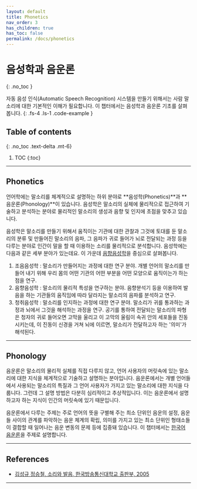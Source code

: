 ```yaml
---
layout: default
title: Phonetics
nav_order: 3
has_children: true
has_toc: false
permalink: /docs/phonetics
---
```


# 음성학과 음운론
{: .no_toc }

자동 음성 인식(Automatic Speech Recognition) 시스템을 만들기 위해서는 사람 말소리에 대한 기본적인 이해가 필요합니다. 이 챕터에서는 음성학과 음운론 기초를 살펴봅니다.
{: .fs-4 .ls-1 .code-example }

## Table of contents
{: .no_toc .text-delta .mt-6}

1. TOC
{:toc}

---

## Phonetics

언어학에는 말소리를 체계적으로 설명하는 하위 분야로 **음성학(Phonetics)**과 **음운론(Phonology)**이 있습니다. 음성학은 말소리의 실체에 물리적으로 접근하여 기술하고 분석하는 분야로 물리적인 말소리의 생성과 음향 및 인지에 초점을 맞추고 있습니다. 

음성학은 말소리를 만들기 위해서 움직이는 기관에 대한 관찰과 그것에 토대를 둔 말소리의 분류 및 만들어진 말소리의 음파, 그 음파가 귀로 들어가 뇌로 전달되는 과정 등을 다루는 분야로 인간이 말을 할 때 이용하는 소리를 물리적으로 분석합니다. 음성학에는 다음과 같은 세부 분야가 있는데요. 이 가운데 [음향음성학](https://ratsgo.github.io/speechbook/docs/phonetics/acoustic)을 중심으로 살펴봅니다.

1. 조음음성학 : 말소리가 만들어지는 과정에 대한 연구 분야. 개별 언어의 말소리를 만들어 내기 위해 우리 몸의 어떤 기관의 어떤 부분을 어떤 모양으로 움직이는가 하는 점을 연구.
2. 음향음성학 : 말소리의 물리적 특성을 연구하는 분야. 음향분석기 등을 이용하여 발음을 하는 기관들의 움직임에 따라 달라지는 말소리의 음파를 분석하고 연구.
3. 청취음성학 : 말소리를 인지하는 과정에 대한 연구 분야. 말소리가 귀를 통과하는 과정과 뇌에서 그것을 해석하는 과정을 연구. 공기를 통하여 전달되는 말소리의 파형은 청자의 귀로 들어오면 고막을 울리고 이 고막의 울림이 속귀 안의 세포들을 진동시키는데, 이 진동이 신경을 거쳐 뇌에 이르면, 말소리가 전달하고자 하는 '의미'가 해석된다.

---

## Phonology

음운론은 말소리의 물리적 실체를 직접 다루지 않고, 언어 사용자의 머릿속에 있는 말소리에 대한 지식을 체계적으로 기술하고 설명하는 분야입니다. 음운론에서는 개별 언어들에서 사용되는 말소리의 특질과 그 언어 사용자가 가지고 있는 말소리에 대한 지식을 다룹니다. 그런데 그 설명 방법은 다분히 심리적이고 추상적입니다. 이는 음운론에서 설명하고자 하는 지식이 인간의 머릿속에 있기 때문입니다.

음운론에서 다루는 주제는 주로 언어의 뜻을 구별해 주는 최소 단위인 음운의 설정, 음운들 사이의 관계를 파악하는 음운 체계의 확립, 의미를 가지고 있는 최소 단위인 형태소들이 결합할 때 일어나는 음운 변동의 문제 등에 집중돼 있습니다. 이 챕터에서는 [한국어 음운론](https://ratsgo.github.io/speechbook/docs/phonetics/phonology)을 주제로 설명합니다.

---

## References

- [김성규 정승철, 소리와 발음, 한국방송통신대학교 출판부, 2005](http://book.naver.com/bookdb/book_detail.nhn?bid=7132865)

---